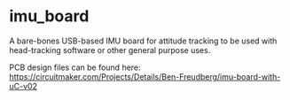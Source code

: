 # imu_board
A bare-bones USB-based IMU board for attitude tracking to be used with head-tracking software or other general purpose uses.

PCB design files can be found here: https://circuitmaker.com/Projects/Details/Ben-Freudberg/imu-board-with-uC-v02

